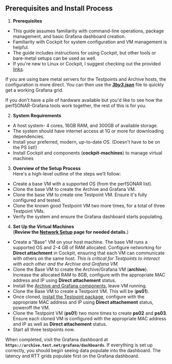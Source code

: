 ## Prerequisites and Install Process

1. **Prerequisites**  
- This guide assumes familiarity with command-line operations, package management, and basic Grafana dashboard creation.
- Familiarity with Cockpit for system configuration and VM management is helpful.
- The guide includes instructions for using Cockpit, but other tools or bare-metal setups can be used as well.
- If you're new to Linux or Cockpit, I suggest checking out the provided [links](../Additional-Resources/Cockpit-link.md).

If you are using bare metal servers for the Testpoints and Archive hosts, the configuration is more direct. You can then use the **_[3by3.json](../3by3.json)_** file to quickly get a working Grafana grid.

If you don't have a pile of hardware available but you'd like to see how the perfSONAR-Grafana tools work together, the rest of this is for you.

2. **System Requirements**  
- A host system- 4 cores, 16GB RAM, and 300GB of available storage.
- The system should have internet access at 1G or more for downloading dependencies.
- Install your preferred, modern, up-to-date OS. (Doesn't have to be on the PS list!)
- Install Cockpit and components (**cockpit-machines**) to manage virtual machines

3. **Overview of the Setup Process**  
Here's a high-level outline of the steps we’ll follow:
- Create a base VM with a supported OS (from the perfSONAR list).
- Clone the base VM to create the Archive and Grafana VM.
- Clone the base VM to create one Testpoint VM. Ensure it's fully configured and tested.
- Clone the known good Testpoint VM two more times, for a total of three Testpoint VMs.
- Verify the system and ensure the Grafana dashboard starts populating.

4. **Set Up the Virtual Machines**  
(**Review the [Network Setup](../Network-Details/Network-spec.md) page for needed details.**)
- Create a "Base" VM on your host machine. The base VM runs a supported OS and 2-4 GB of RAM allocated.  Configure networking for **Direct attachment** in Cockpit, ensuring that each VM can communicate with others on the same host. _This is critical for Testpoints to interact with each other and the Archive and Grafana VM._
- Clone the Base VM to create the Archive/Grafana VM (**archive**).  Increase the allocated RAM to 8GB, configure with the appropriate MAC address and IP using **Direct attachement** status.
- Install the [Archive and Grafana components](../Build-TP-Archive-Grafana-systems/Install-Archive-Grafana.md), leave VM running.
- Clone the Base VM to create a Testpoint VM. This will be (**ps01**).
- Once cloned, [install the Testpoint package](../Build-TP-Archive-Grafana-systems/Install-Testpoint.md), configure with the appropriate MAC address and IP using **Direct attachement** status, poweroff the VM.  
- Clone the Testpoint VM (**ps01**) two more times to create **ps02** and **ps03**.  Ensure each cloned VM is configured with the appropriate MAC address and IP as well as **Direct attachement** status.
- Start all three testpoints now.

When completed, visit the Grafana dashboard at **`https://archive.test.net/grafana/dashboards`**. If everything is set up correctly, you should begin seeing data populate into the dashboard. The latency and RTT grids populate first on the Grafana dashboard.

